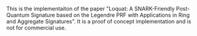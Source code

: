 This is the implementaiton of the paper "Loquat: A SNARK-Friendly Post-Quantum Signature based on the Legendre PRF with Applications in Ring and Aggregate Signatures". 
It is a proof of concept implementation and is not for commercial use. 
